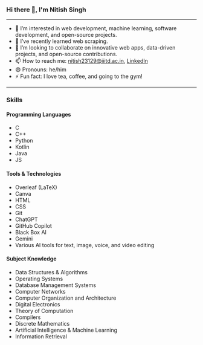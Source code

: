 ### Hi there 👋, I'm Nitish Singh

---

- 👀 I’m interested in web development, machine learning, software development, and open-source projects.
- 🌱 I’ve recently learned web scraping.
- 💞️ I’m looking to collaborate on innovative web apps, data-driven projects, and open-source contributions.
- 📫 How to reach me: [nitish23129@iiitd.ac.in](mailto:nitish23129@iiitd.ac.in), [LinkedIn](https://in.linkedin.com/in/nitish-singh-378b9223b)
- 😄 Pronouns: he/him
- ⚡ Fun fact: I love tea, coffee, and going to the gym!

---

### Skills

#### Programming Languages
- C
- C++
- Python
- Kotlin
- Java
- JS
#### Tools & Technologies
- Overleaf (LaTeX)
- Canva
- HTML
- CSS
- Git
- ChatGPT
- GitHub Copilot
- Black Box AI
- Gemini
- Various AI tools for text, image, voice, and video editing

#### Subject Knowledge
- Data Structures & Algorithms
- Operating Systems
- Database Management Systems
- Computer Networks
- Computer Organization and Architecture
- Digital Electronics
- Theory of Computation
- Compilers
- Discrete Mathematics
- Artificial Intelligence & Machine Learning
- Information Retrieval

<!---
NitishAryanRaj/NitishAryanRaj is a ✨ special ✨ repository because its `README.md` (this file) appears on your GitHub profile.
You can click the Preview link to take a look at your changes.
--->
